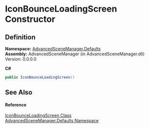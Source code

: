 # IconBounceLoadingScreen Constructor




## Definition
**Namespace:** <a href="N_AdvancedSceneManager_Defaults">AdvancedSceneManager.Defaults</a>  
**Assembly:** AdvancedSceneManager (in AdvancedSceneManager.dll) Version: 0.0.0.0

**C#**
``` C#
public IconBounceLoadingScreen()
```



## See Also


#### Reference
<a href="T_AdvancedSceneManager_Defaults_IconBounceLoadingScreen">IconBounceLoadingScreen Class</a>  
<a href="N_AdvancedSceneManager_Defaults">AdvancedSceneManager.Defaults Namespace</a>  
